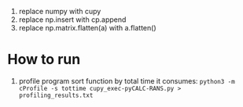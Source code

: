 1. replace numpy with cupy 
2. replace np.insert with cp.append
3. replace np.matrix.flatten(a) with a.flatten()


# How to run
1. profile program sort function by total time it consumes: 
	`python3 -m cProfile -s tottime cupy_exec-pyCALC-RANS.py > profiling_results.txt`
